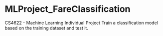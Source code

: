 # MLProject_FareClassification
CS4622 - Machine Learning Individual Project  Train a classification model based on the training dataset and test it.
